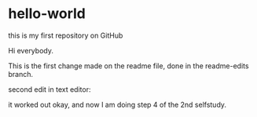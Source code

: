 # hello-world
this is my first repository on GitHub

Hi everybody.

This is the first change made on the readme file, done in the readme-edits branch.

second edit in text editor:

it worked out okay, and now I am doing step 4 of the 2nd selfstudy.

